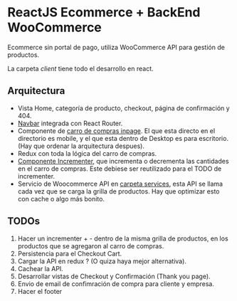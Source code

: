 # ReactJS Ecommerce + BackEnd WooCommerce
Ecommerce sin portal de pago, utiliza WooCommerce  API para gestión de productos.

La carpeta *client* tiene todo el desarrollo en react.

## Arquitectura
* Vista Home, categoría de producto, checkout, página de confirmación y 404.
* [Navbar](https://github.com/conceptorobledo/react-woocommerce/blob/master/client/src/components/Navigation/Navbar/Navbar.js) integrada con React Router.
* Componente de [carro de compras inpage](https://github.com/conceptorobledo/react-woocommerce/tree/master/client/src/components/InpageCart). El que esta directo en el directorio es mobile, y el que esta dentro de Desktop es para escritorio. (Hay que ordenar la arquitectura despues).
* Redux con toda la lógica del carro de compras.
* [Componente Incrementer](https://github.com/conceptorobledo/react-woocommerce/blob/master/client/src/components/InpageCart/OrderList/Incrementers/Incrementer.js), que incrementa o decrementa las cantidades en el carro de compras. Este debiese ser reutilizado para el TODO de incrementer.
* Servicio de Woocommerce API en [carpeta services](https://github.com/conceptorobledo/react-woocommerce/blob/master/client/src/services/woocommerceAPI.js), esta API se llama cada vez que se carga la grilla de productos. Hay que optimizar esto con cache o algo más bonito.


## TODOs
1. Hacer un incrementer + - dentro de la misma grilla de productos, en los productos que se agregaron al carro de compras.
2. Persistencia para el Checkout Cart.
3. Cargar la API en redux ? (O quiza haya mejor alternativa).
4. Cachear la API.
5. Desarrollar vistas de Checkout y Confirmación (Thank you page).
6. Envio de email de confimración de compra para cliente y empresa.
7. Hacer el footer
